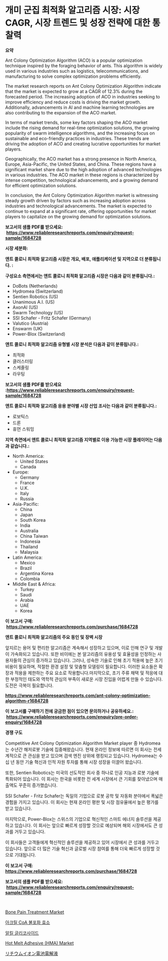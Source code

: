 <p><h1>개미 군집 최적화 알고리즘 시장: 시장 CAGR, 시장 트렌드 및 성장 전략에 대한 통찰력</h1></p><p><strong>요약</strong></p>
<p><p>Ant Colony Optimization Algorithm (ACO) is a popular optimization technique inspired by the foraging behavior of ants. This algorithm is widely used in various industries such as logistics, telecommunications, and manufacturing to solve complex optimization problems efficiently.</p><p>The market research reports on Ant Colony Optimization Algorithm indicate that the market is expected to grow at a CAGR of 12.3% during the forecasted period. The increasing adoption of ACO in industries seeking to improve efficiency and reduce costs is driving the market growth. Additionally, advancements in AI and machine learning technologies are also contributing to the expansion of the ACO market.</p><p>In terms of market trends, some key factors shaping the ACO market include the rising demand for real-time optimization solutions, the growing popularity of swarm intelligence algorithms, and the increasing focus on sustainable and eco-friendly practices in industries. These trends are driving the adoption of ACO and creating lucrative opportunities for market players.</p><p>Geographically, the ACO market has a strong presence in North America, Europe, Asia-Pacific, the United States, and China. These regions have a significant market share due to the high adoption of advanced technologies in various industries. The ACO market in these regions is characterized by intense competition, technological advancements, and a growing demand for efficient optimization solutions.</p><p>In conclusion, the Ant Colony Optimization Algorithm market is witnessing steady growth driven by factors such as increasing adoption across industries and technological advancements. The market is expected to continue to expand at a significant rate, offering opportunities for market players to capitalize on the growing demand for optimization solutions.</p></p>
<p><strong>보고서의 샘플 PDF를 받으세요: &nbsp;<a href="https://www.reliableresearchreports.com/enquiry/request-sample/1684728">https://www.reliableresearchreports.com/enquiry/request-sample/1684728</a></strong></p>
<p><strong>시장 세분화:</strong></p>
<p><strong> 앤트 콜로니 최적화 알고리즘 시장은 개요, 배포, 애플리케이션 및 지역으로 더 분류됩니다. :</strong></p>
<p><strong>구성요소 측면에서는 앤트 콜로니 최적화 알고리즘 시장은 다음과 같이 분류됩니다.:</strong></p>
<p><ul><li>DoBots (Netherlands)</li><li>Hydromea (Switzerland)</li><li>Sentien Robotics (US)</li><li>Unanimous A.I. (US)</li><li>AxonAI (US)</li><li>Swarm Technology (US)</li><li>SSI Schafer - Fritz Schafer (Germany)</li><li>Valutico (Austria)</li><li>Enswarm (UK)</li><li>Power-Blox (Switzerland)</li></ul></p>
<p><strong> 앤트 콜로니 최적화 알고리즘 유형별 시장 분석은 다음과 같이 분류됩니다.:</strong></p>
<p><ul><li>최적화</li><li>클러스터링</li><li>스케줄링</li><li>라우팅</li></ul></p>
<p><strong>보고서의 샘플 PDF를 받으세요 :<a href="https://www.reliableresearchreports.com/enquiry/request-sample/1684728">https://www.reliableresearchreports.com/enquiry/request-sample/1684728</a></strong></p>
<p><strong> 앤트 콜로니 최적화 알고리즘 응용 분야별 시장 산업 조사는 다음과 같이 분류됩니다.:</strong></p>
<p><ul><li>로보틱스</li><li>드론</li><li>휴먼 스워밍</li></ul></p>
<p><strong>지역 측면에서 앤트 콜로니 최적화 알고리즘 지역별로 이용 가능한 시장 플레이어는 다음과 같습니다.:</strong></p>
<p><ul>
    <li>
        North America:
        <ul>
            <li>United States</li>
            <li>Canada</li>
        </ul>
    </li>
    <li>
        Europe:
        <ul>
            <li>Germany</li>
            <li>France</li>
            <li>U.K.</li>
            <li>Italy</li>
            <li>Russia</li>
        </ul>
    </li>
    <li>
        Asia-Pacific:
        <ul>
            <li>China</li>
            <li>Japan</li>
            <li>South Korea</li>
            <li>India</li>
            <li>Australia</li>
            <li>China Taiwan</li>
            <li>Indonesia</li>
            <li>Thailand</li>
            <li>Malaysia</li>
        </ul>
    </li>
    <li>
        Latin America:
        <ul>
            <li>Mexico</li>
            <li>Brazil</li>
            <li>Argentina Korea</li>
            <li>Colombia</li>
        </ul>
    </li>
    <li>
        Middle East & Africa:
        <ul>
            <li>Turkey</li>
            <li>Saudi</li>
            <li>Arabia</li>
            <li>UAE</li>
            <li>Korea</li>
        </ul>
    </li>
    </ul></p>
<p><strong>이 보고서 구매: &nbsp;<a href="https://www.reliableresearchreports.com/purchase/1684728">https://www.reliableresearchreports.com/purchase/1684728</a></strong></p>
<p><strong>앤트 콜로니 최적화 알고리즘의 주요 동인 및 장벽 시장</strong></p>
<p><p>앞지르는 용어 및 편리한 알고리즘은 계속해서 성장하고 있으며, 이로 인해 연구 및 개발이 가속화되고 있습니다. 또한 비이에는 본 알고리즘의 유용성 및 효율성을 인정하는 사용자들의 관심이 증가하고 있습니다. 그러나, 성숙한 기술로 인해 초기 적용에 높은 초기 비용이 필요하며, 적절한 환경 설정 및 맞춤형 모델링이 필요합니다. 이러한 요소들은 확장과 적용을 제한하는 주요 요소로 작용합니다.마지막으로, 초기 주류 채택 및 적응에 대한 부정적인 태도와 역학적 관심의 부족이 새로운 시장 진입을 어렵게 만들 수 있습니다. 도전은 극복이 필요합니다.</p></p>
<p><strong><a href="https://www.reliableresearchreports.com/ant-colony-optimization-algorithm-r1684728">https://www.reliableresearchreports.com/ant-colony-optimization-algorithm-r1684728</a></strong></p>
<p><strong>이 보고서를 구매하기 전에 궁금한 점이 있으면 문의하거나 공유하세요.: &nbsp;<a href="https://www.reliableresearchreports.com/enquiry/pre-order-enquiry/1684728">https://www.reliableresearchreports.com/enquiry/pre-order-enquiry/1684728</a></strong></p>
<p><strong>경쟁 구도</strong></p>
<p><p>Competitive Ant Colony Optimization Algorithm Market player 중 Hydromea는 수년간 해저로봇 기술에 집중해왔습니다. 현재 온라인 정보에 따르면 이 회사는 전세계적으로 큰 관심을 받고 있으며 검색 엔진 상위에 랭킹되고 있습니다. Hydromea는 수십 년 동안 기술 혁신과 인적 자원 투자를 통해 시장 성장을 이끌어 왔습니다. </p><p>또한, Sentien Robotics는 미국의 선도적인 회사 중 하나로 인공 지능과 로봇 기술에 특화되어 있습니다. 이 회사는 한국을 비롯한 전 세계 시장에서 큰 기회를 찾아냈으며 매출액도 꾸준히 증가했습니다.</p><p>SSI Schafer - Fritz Schafer는 독일의 기업으로 로봇 공학 및 자동화 분야에서 폭넓은 경험을 가지고 있습니다. 이 회사는 현재 온라인 평판 및 시장 점유율에서 높은 평가를 받고 있습니다. </p><p>마지막으로, Power-Blox는 스위스의 기업으로 혁신적인 스마트 에너지 솔루션을 제공하고 있습니다. 이 회사는 앞으로 빠르게 성장할 것으로 예상되며 해외 시장에서도 큰 성과를 거두고 있습니다.</p><p>이 회사들은 고객들에게 혁신적인 솔루션을 제공하고 있어 시장에서 큰 성과를 거두고 있습니다. 앞으로 더 많은 기술 혁신과 글로벌 시장 참여를 통해 더욱 빠르게 성장할 것으로 기대됩니다.</p></p>
<p><strong>이 보고서 구매: &nbsp; <a href="https://www.reliableresearchreports.com/purchase/1684728">https://www.reliableresearchreports.com/purchase/1684728</a></strong></p>
<p><strong>보고서의 샘플 PDF를 받으세요: &nbsp;<a href="https://www.reliableresearchreports.com/enquiry/request-sample/1684728">https://www.reliableresearchreports.com/enquiry/request-sample/1684728</a></strong><strong></strong></p>
<p>&nbsp;</p>
<p><p><a href="https://www.linkedin.com/pulse/bone-pain-treatment-market-trends-forecast-competitive-ie9zc">Bone Pain Treatment Market</a></p><p><a href="https://github.com/JackieFauhey9089475/Market-Research-Report-List-1/blob/main/305650778117.md">아크릴 CoA 불포화 효소</a></p><p><a href="https://github.com/chupp85/Market-Research-Report-List-1/blob/main/488978178118.md">알킬 글리코사이드</a></p><p><a href="https://github.com/nathandecarvalho/Market-Research-Report-List-3/blob/main/hot-melt-adhesive-hma-market.md">Hot Melt Adhesive (HMA) Market</a></p><p><a href="https://github.com/AaronVargas43/Market-Research-Report-List-1/blob/main/703059484462.md">リチウムイオン電池電解液</a></p></p>